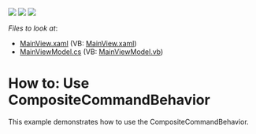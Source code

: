 <!-- default badges list -->
![](https://img.shields.io/endpoint?url=https://codecentral.devexpress.com/api/v1/VersionRange/128658152/21.1.5%2B)
[![](https://img.shields.io/badge/Open_in_DevExpress_Support_Center-FF7200?style=flat-square&logo=DevExpress&logoColor=white)](https://supportcenter.devexpress.com/ticket/details/T204333)
[![](https://img.shields.io/badge/📖_How_to_use_DevExpress_Examples-e9f6fc?style=flat-square)](https://docs.devexpress.com/GeneralInformation/403183)
<!-- default badges end -->
<!-- default file list -->
*Files to look at*:

* [MainView.xaml](./CS/CompositeCommandBehaviorExample/View/MainView.xaml) (VB: [MainView.xaml](./VB/CompositeCommandBehaviorExample/View/MainView.xaml))
* [MainViewModel.cs](./CS/CompositeCommandBehaviorExample/ViewModel/MainViewModel.cs) (VB: [MainViewModel.vb](./VB/CompositeCommandBehaviorExample/ViewModel/MainViewModel.vb))
<!-- default file list end -->
# How to: Use CompositeCommandBehavior


This example demonstrates how to use the CompositeCommandBehavior.

<br/>


